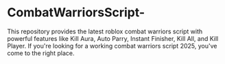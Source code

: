 # CombatWarriorsScript-
This repository provides the latest roblox combat warriors script with powerful features like Kill Aura, Auto Parry, Instant Finisher, Kill All, and Kill Player. If you're looking for a working combat warriors script 2025, you've come to the right place. 
